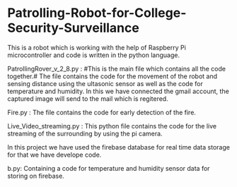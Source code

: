 # Patrolling-Robot-for-College-Security-Surveillance

This is a robot which is working with the help of Raspberry Pi microcontroller and code is written in the python language.

PatrollingRover_v_2_8.py : #This is the main file which contains all the code together.#
The file contains the code for the movement of the robot and sensing distance using the ultasonic sensor as well as the code for temperature and humidity. In this we have connected the gmail account, the captured image will send to the mail which is regitered.

Fire.py : The file contains the code for early detection of the fire.

Live_Video_streaming.py : This python file contains the code for the live streaming of the surrounding by using the pi camera.

In this project we have used the firebase database for real time data storage for that we have develope code.

b.py: Containing a code for temperature and humidity sensor data for storing on firebase.

